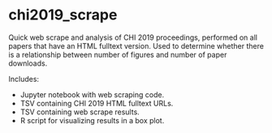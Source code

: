 # chi2019_scrape
Quick web scrape and analysis of CHI 2019 proceedings, performed on all papers that have an HTML fulltext version. Used to determine whether there is a relationship between number of figures and number of paper downloads.

Includes:
* Jupyter notebook with web scraping code.
* TSV containing CHI 2019 HTML fulltext URLs.
* TSV containing web scrape results.
* R script for visualizing results in a box plot.

